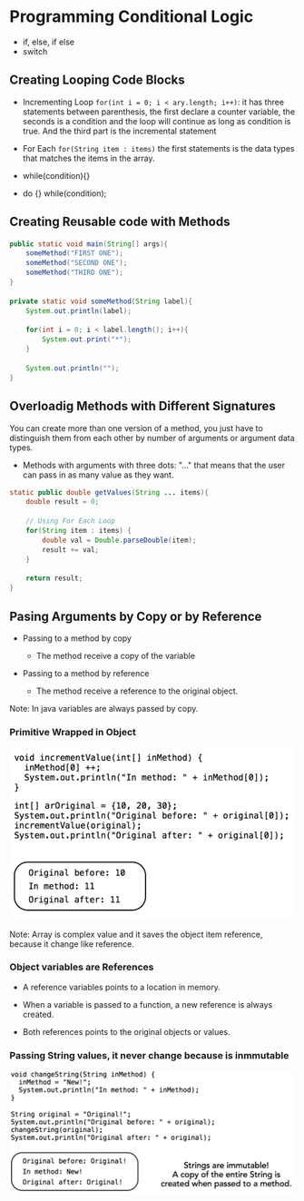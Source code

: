 # Programming Conditional Logic

- if, else, if else
- switch

## Creating Looping Code Blocks

- Incrementing Loop `for(int i = 0; i < ary.length; i++)`: it has three statements between parenthesis, the first declare a counter variable, the seconds is a condition and the loop will continue as long as condition is true. And the third part is the incremental statement

- For Each `for(String item : items)` the first statements is the data types that matches the items in the array. 

- while(condition){}
- do {} while(condition);

## Creating Reusable code with Methods

```java
public static void main(String[] args){
    someMethod("FIRST ONE");
    someMethod("SECOND ONE");
    someMethod("THIRD ONE");
}

private static void someMethod(String label){
    System.out.println(label);

    for(int i = 0; i < label.length(); i++){
        System.out.print("*");
    }

    System.out.println("");
}
```

## Overloadig Methods with Different Signatures

You can create more than one version of a method, you just have to distinguish them from each other by number of arguments or argument data types. 

- Methods with arguments with three dots: "..." that means that the user can pass in as many value as they want.

```java
static public double getValues(String ... items){
    double result = 0;

    // Using For Each Loop
    for(String item : items) {
        double val = Double.parseDouble(item);
        result += val;
    }

    return result;
}
```

## Pasing Arguments by Copy or by Reference

- Passing to a method by copy
    - The method receive a copy of the variable

- Passing to a method by reference
    - The method receive a reference to the original object.

Note: In java variables are always passed by copy. 

### Primitive Wrapped in Object 

<img src="img/primitive-wrapped.png">

Note: Array is complex value and it saves the object item reference, because it change like reference. 

### Object variables are References

- A reference variables points to a location in memory.

- When a variable is passed to a function, a new reference is always created.

- Both references points to the original objects or values. 

### Passing String values, it never change because is inmmutable

<img src="img/string-reference.png">